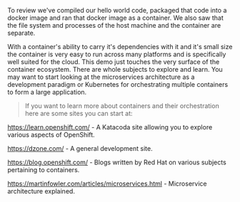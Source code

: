 To review we've compiled our hello world code, packaged that code into a docker image and ran that docker image as a container. We also saw that the file system and processes of the host machine and the container are separate.  

With a container's ability to carry it's dependencies with it and it's small size the container is very easy to run across many platforms and is specifically well suited for the cloud.  This demo just touches the very surface of the container ecosystem.  There are whole subjects to explore and learn.  You may want to start looking at the microservices architecture as a development paradigm or Kubernetes for orchestrating multiple containers to form a large application. 
 


>If you want to learn more about containers and their orchestration here are some sites you can start at:

<https://learn.openshift.com/> - A Katacoda site allowing you to explore various aspects of OpenShift.

<https://dzone.com/> - A general development site.

<https://blog.openshift.com/> - Blogs written by Red Hat on various subjects pertaining to containers.

<https://martinfowler.com/articles/microservices.html> - Microservice architecture explained.
